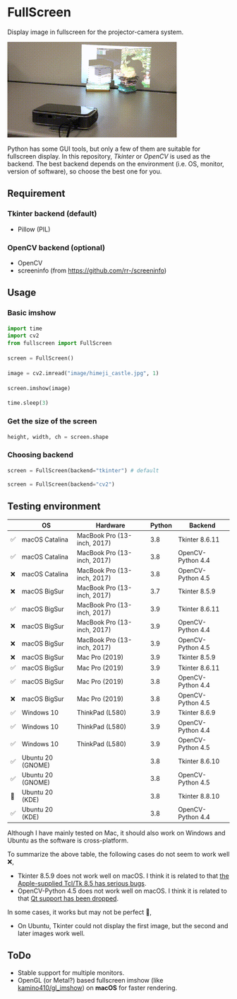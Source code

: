 # FullScreen
Display image in fullscreen for the projector-camera system.

![example3-gif](documents/fullscreen_overview.gif)

Python has some GUI tools, but only a few of them are suitable for fullscreen display. In this repository, *Tkinter* or *OpenCV* is used as the backend. The best backend depends on the environment (i.e. OS, monitor, version of software), so choose the best one for you.

## Requirement
### Tkinter backend (default)
- Pillow (PIL)

### OpenCV backend (optional)
- OpenCV
- screeninfo (from https://github.com/rr-/screeninfo)

## Usage

### Basic imshow
```python
import time
import cv2
from fullscreen import FullScreen

screen = FullScreen()

image = cv2.imread("image/himeji_castle.jpg", 1)

screen.imshow(image)

time.sleep(3)
```

### Get the size of the screen
```python
height, width, ch = screen.shape
```

### Choosing backend
```python
screen = FullScreen(backend="tkinter") # default
```
```python
screen = FullScreen(backend="cv2")
```

## Testing environment
|      | OS | Hardware | Python | Backend |
| ---- | ---- | ---- | ---- | ---- |
|  ✅  | macOS Catalina |  MacBook Pro (13-inch, 2017)  |  3.8  |  Tkinter 8.6.11  |
|  ✅  | macOS Catalina |  MacBook Pro (13-inch, 2017)  |  3.8  |  OpenCV-Python 4.4  |
|  ❌  | macOS Catalina |  MacBook Pro (13-inch, 2017)  |  3.8  |  OpenCV-Python 4.5  |
|  ❌  | macOS BigSur |  MacBook Pro (13-inch, 2017)  |  3.7  |  Tkinter 8.5.9  |
|  ✅  | macOS BigSur |  MacBook Pro (13-inch, 2017)  |  3.9  |  Tkinter 8.6.11  |
|  ❌  | macOS BigSur |  MacBook Pro (13-inch, 2017)  |  3.9  |  OpenCV-Python 4.4  |
|  ❌  | macOS BigSur |  MacBook Pro (13-inch, 2017)  |  3.9  |  OpenCV-Python 4.5  |
|  ❌  | macOS BigSur |  Mac Pro (2019)  |  3.9  |  Tkinter 8.5.9  |
|  ✅  | macOS BigSur |  Mac Pro (2019)  |  3.9  |  Tkinter 8.6.11  |
|  ✅  | macOS BigSur |  Mac Pro (2019)  |  3.8  |  OpenCV-Python 4.4  |
|  ❌  | macOS BigSur |  Mac Pro (2019)  |  3.8  |  OpenCV-Python 4.5  |
|  ✅  | Windows 10 |  ThinkPad (L580)  |  3.9  |  Tkinter 8.6.9  |
|  ✅  | Windows 10 |  ThinkPad (L580)  |  3.9  |  OpenCV-Python 4.4  |
|  ✅  | Windows 10 |  ThinkPad (L580)  |  3.9  |  OpenCV-Python 4.5  |
|  ✅  | Ubuntu 20 (GNOME) |   |  3.8  |  Tkinter 8.6.10 |
|  ✅  | Ubuntu 20 (GNOME) |   |  3.8  |  OpenCV-Python 4.5  |
|  🤔  | Ubuntu 20 (KDE) |   |  3.8  |  Tkinter 8.8.10 |
|  ✅  | Ubuntu 20 (KDE) |   |  3.8  |  OpenCV-Python 4.4  |

Although I have mainly tested on Mac, it should also work on Windows and Ubuntu as the software is cross-platform.

To summarize the above table, the following cases do not seem to work well ❌,
- Tkinter 8.5.9 does not work well on macOS. I think it is related to that [the Apple-supplied Tcl/Tk 8.5 has serious bugs](https://www.python.org/download/mac/tcltk/).
- OpenCV-Python 4.5 does not work well on macOS. I think it is related to that [Qt support has been dropped](https://github.com/opencv/opencv-python/releases/tag/48).

In some cases, it works but may not be perfect 🤔, 
- On Ubuntu, Tkinter could not display the first image, but the second and later images work well.

## ToDo
- Stable support for multiple monitors.
- OpenGL (or Metal?) based fullscreen imshow (like [kamino410/gl_imshow](https://github.com/kamino410/gl_imshow)) on **macOS** for faster rendering.